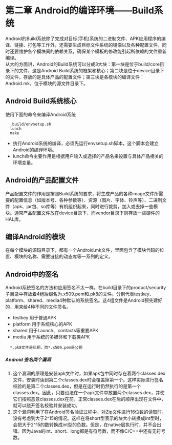 # 第二章 Android的编译环境——Build系统
Android的Build系统除了完成对目标(手机)系统的二进制文件、APK应用程序的编译、链接、打包等工作外，还需要生成目标文件系统的镜像以及各种配置文件，同时还要维护各个模块间的依赖关系，确保某个模板的修改能引起所依赖的文件重新编译。<br/>
从大的方面讲，Android的Build系统可以分成3大块：第一块是位于build/core目录下的文件，这是Android Build系统的框架和核心；第二块是位于device目录下的文件，存放的是具体产品的配置文件；第三块是各模块的编译文件：Android.mk，位于模块的源文件目录下。

## Android Build系统核心
使用下面的命令来编译Android系统
```
  .build/envsetup.sh
  lunch
  make
```
* 执行Android系统的编译，必须先运行envsetup.sh脚本，这个脚本会建立Android的编译环境。
* lunch命令主要作用是根据用户输入或选择的产品名来设置与具体产品相关的环境变量。


## Android的产品配置文件
产品配置文件的作用是按照Build系统的要求，将生成产品的各种image文件所需要的配置信息（如版本号、各种参数等）、资源（图片、字体、铃声等）、二进制文件（apk、jar包、so库等）有机组织起来，同时进行裁剪，加入或去掉一些模块。通常产品配置文件放在device目录下，而vendor目录下则存放一些硬件的HAL库。


## 编译Android的模块
在每个模块的源码目录下，都有一个Android.mk文件，里面包含了模块代码的位置、模块的名称、需要链接的动态库等一系列的定义。


## Android中的签名
Android系统签名的方法和应用签名不太一样。在build目录下的product/security子目录中存放着4组后缀名为.x509.pem和.pk8的文件。分别代表testkey、platform、shared、media4种默认的系统签名。这4组文件是Android预先建好的，用来给4种不同的文件签名。
* testkey 用于普通APK
* platform 用于系统核心的APK
* shared 用于Launch、contacts等重要APK
* media 用于系统的多媒体和下载类APK

```
  *.pk8文件是私钥，而*.x509.pem是公钥
```
##### Android 签名两个漏洞
1. 这个漏洞的原理是安装apk文件时，如果apk包中同时存在着两个classes.dex文件，安装时读到第二个classes.dex时会覆盖掉第一个。这样实际进行签名校验的是第二个classes.dex，但是在运行时仍然执行的是第一个classes.dex。因此，只要设法在一个apk文件中放置两个classes.dex，并使它们按照恶意classes.dex在前，正常classes.dex在后的顺序出现在文件中，就可以绕开签名校验并安装成功。
2. 这个漏洞利用了在Android签名验证过程中，对Zip文件进行16位数的读取时，没有考虑到大于2^15的情况。这样在将short型表示的块大小转换成int型时，会把大于2^15的数转换成int型的负数。但是，在native层执行时，并不会出错。因为Java的int、short、long都是有符号数，而不像C/C++中还有无符号数。
